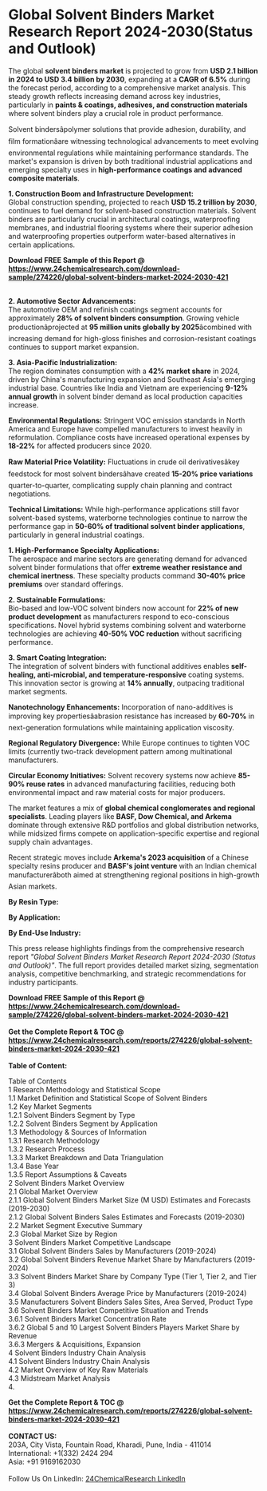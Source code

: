 <h1>Global Solvent Binders Market Research Report 2024-2030(Status and Outlook)</h1><p>The global <strong>solvent binders market</strong> is projected to grow from <strong>USD 2.1 billion in 2024 to USD 3.4 billion by 2030</strong>, expanding at a <strong>CAGR of 6.5%</strong> during the forecast period, according to a comprehensive market analysis. This steady growth reflects increasing demand across key industries, particularly in <strong>paints &amp; coatings, adhesives, and construction materials</strong> where solvent binders play a crucial role in product performance.</p><p>Solvent bindersâpolymer solutions that provide adhesion, durability, and film formationâare witnessing technological advancements to meet evolving environmental regulations while maintaining performance standards. The market's expansion is driven by both traditional industrial applications and emerging specialty uses in <strong>high-performance coatings and advanced composite materials</strong>.</p><p><strong>1. Construction Boom and Infrastructure Development:</strong><br>
Global construction spending, projected to reach <strong>USD 15.2 trillion by 2030</strong>, continues to fuel demand for solvent-based construction materials. Solvent binders are particularly crucial in architectural coatings, waterproofing membranes, and industrial flooring systems where their superior adhesion and waterproofing properties outperform water-based alternatives in certain applications.</p><div><b>Download FREE Sample of this Report @ 
            <a href="https://www.24chemicalresearch.com/download-sample/274226/global-solvent-binders-market-2024-2030-421">
            https://www.24chemicalresearch.com/download-sample/274226/global-solvent-binders-market-2024-2030-421</a></b></div><br><p><strong>2. Automotive Sector Advancements:</strong><br>
The automotive OEM and refinish coatings segment accounts for approximately <strong>28% of solvent binders consumption</strong>. Growing vehicle productionâprojected at <strong>95 million units globally by 2025</strong>âcombined with increasing demand for high-gloss finishes and corrosion-resistant coatings continues to support market expansion.</p><p><strong>3. Asia-Pacific Industrialization:</strong><br>
The region dominates consumption with a <strong>42% market share</strong> in 2024, driven by China's manufacturing expansion and Southeast Asia's emerging industrial base. Countries like India and Vietnam are experiencing <strong>9-12% annual growth</strong> in solvent binder demand as local production capacities increase.</p><p><strong>Environmental Regulations:</strong> Stringent VOC emission standards in North America and Europe have compelled manufacturers to invest heavily in reformulation. Compliance costs have increased operational expenses by <strong>18-22%</strong> for affected producers since 2020.</p><p><strong>Raw Material Price Volatility:</strong> Fluctuations in crude oil derivativesâkey feedstock for most solvent bindersâhave created <strong>15-20% price variations</strong> quarter-to-quarter, complicating supply chain planning and contract negotiations.</p><p><strong>Technical Limitations:</strong> While high-performance applications still favor solvent-based systems, waterborne technologies continue to narrow the performance gap in <strong>50-60% of traditional solvent binder applications</strong>, particularly in general industrial coatings.</p><p><strong>1. High-Performance Specialty Applications:</strong><br>
The aerospace and marine sectors are generating demand for advanced solvent binder formulations that offer <strong>extreme weather resistance and chemical inertness</strong>. These specialty products command <strong>30-40% price premiums</strong> over standard offerings.</p><p><strong>2. Sustainable Formulations:</strong><br>
Bio-based and low-VOC solvent binders now account for <strong>22% of new product development</strong> as manufacturers respond to eco-conscious specifications. Novel hybrid systems combining solvent and waterborne technologies are achieving <strong>40-50% VOC reduction</strong> without sacrificing performance.</p><p><strong>3. Smart Coating Integration:</strong><br>
The integration of solvent binders with functional additives enables <strong>self-healing, anti-microbial, and temperature-responsive</strong> coating systems. This innovation sector is growing at <strong>14% annually</strong>, outpacing traditional market segments.</p><p><strong>Nanotechnology Enhancements:</strong> Incorporation of nano-additives is improving key propertiesâabrasion resistance has increased by <strong>60-70%</strong> in next-generation formulations while maintaining application viscosity.</p><p><strong>Regional Regulatory Divergence:</strong> While Europe continues to tighten VOC limits (currently two-track development pattern among multinational manufacturers.</p><p><strong>Circular Economy Initiatives:</strong> Solvent recovery systems now achieve <strong>85-90% reuse rates</strong> in advanced manufacturing facilities, reducing both environmental impact and raw material costs for major producers.</p><p>The market features a mix of <strong>global chemical conglomerates and regional specialists</strong>. Leading players like <strong>BASF, Dow Chemical, and Arkema</strong> dominate through extensive R&amp;D portfolios and global distribution networks, while midsized firms compete on application-specific expertise and regional supply chain advantages.</p><p>Recent strategic moves include <strong>Arkema's 2023 acquisition</strong> of a Chinese specialty resins producer and <strong>BASF's joint venture</strong> with an Indian chemical manufacturerâboth aimed at strengthening regional positions in high-growth Asian markets.</p><p><strong>By Resin Type:</strong></p><p><strong>By Application:</strong></p><p><strong>By End-Use Industry:</strong></p><p>This press release highlights findings from the comprehensive research report <em>"Global Solvent Binders Market Research Report 2024-2030 (Status and Outlook)"</em>. The full report provides detailed market sizing, segmentation analysis, competitive benchmarking, and strategic recommendations for industry participants.</p><div><b>Download FREE Sample of this Report @ 
            <a href="https://www.24chemicalresearch.com/download-sample/274226/global-solvent-binders-market-2024-2030-421">
            https://www.24chemicalresearch.com/download-sample/274226/global-solvent-binders-market-2024-2030-421</a></b></div><br><div><b>Get the Complete Report & TOC @ 
            <a href="https://www.24chemicalresearch.com/reports/274226/global-solvent-binders-market-2024-2030-421">
            https://www.24chemicalresearch.com/reports/274226/global-solvent-binders-market-2024-2030-421</a></b></div><br>
            <b>Table of Content:</b><p>Table of Contents<br />
1 Research Methodology and Statistical Scope<br />
1.1 Market Definition and Statistical Scope of Solvent Binders<br />
1.2 Key Market Segments<br />
1.2.1 Solvent Binders Segment by Type<br />
1.2.2 Solvent Binders Segment by Application<br />
1.3 Methodology & Sources of Information<br />
1.3.1 Research Methodology<br />
1.3.2 Research Process<br />
1.3.3 Market Breakdown and Data Triangulation<br />
1.3.4 Base Year<br />
1.3.5 Report Assumptions & Caveats<br />
2 Solvent Binders Market Overview<br />
2.1 Global Market Overview<br />
2.1.1 Global Solvent Binders Market Size (M USD) Estimates and Forecasts (2019-2030)<br />
2.1.2 Global Solvent Binders Sales Estimates and Forecasts (2019-2030)<br />
2.2 Market Segment Executive Summary<br />
2.3 Global Market Size by Region<br />
3 Solvent Binders Market Competitive Landscape<br />
3.1 Global Solvent Binders Sales by Manufacturers (2019-2024)<br />
3.2 Global Solvent Binders Revenue Market Share by Manufacturers (2019-2024)<br />
3.3 Solvent Binders Market Share by Company Type (Tier 1, Tier 2, and Tier 3)<br />
3.4 Global Solvent Binders Average Price by Manufacturers (2019-2024)<br />
3.5 Manufacturers Solvent Binders Sales Sites, Area Served, Product Type<br />
3.6 Solvent Binders Market Competitive Situation and Trends<br />
3.6.1 Solvent Binders Market Concentration Rate<br />
3.6.2 Global 5 and 10 Largest Solvent Binders Players Market Share by Revenue<br />
3.6.3 Mergers & Acquisitions, Expansion<br />
4 Solvent Binders Industry Chain Analysis<br />
4.1 Solvent Binders Industry Chain Analysis<br />
4.2 Market Overview of Key Raw Materials<br />
4.3 Midstream Market Analysis<br />
4.</p><div><b>Get the Complete Report & TOC @ 
            <a href="https://www.24chemicalresearch.com/reports/274226/global-solvent-binders-market-2024-2030-421">
            https://www.24chemicalresearch.com/reports/274226/global-solvent-binders-market-2024-2030-421</a></b></div><br><b>CONTACT US:</b><br>
            203A, City Vista, Fountain Road, Kharadi, Pune, India - 411014<br>
            International: +1(332) 2424 294<br>
            Asia: +91 9169162030 <br><br>
            Follow Us On LinkedIn: <a href="https://www.linkedin.com/company/24chemicalresearch/">24ChemicalResearch LinkedIn</a>